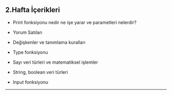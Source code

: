 ## 2.Hafta İçerikleri

- Print fonksiyonu nedir ne işe yarar ve parametleri nelerdir?

- Yorum Satıları

- Değişkenler ve tanımlama kuralları

- Type fonksiyonu

- Sayı veri türleri ve matematiksel işlemler

- String, boolean veri türleri

- Input fonksiyonu
---
